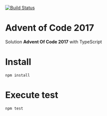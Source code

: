 [![Build Status](https://travis-ci.org/nicolas59/advent-of-code-2017.svg?branch=master)](https://travis-ci.org/nicolas59/advent-of-code-2017)

Advent of Code 2017
=========

Solution **Advent Of Code 2017** with TypeScript

Install
=
`npm install`


Execute test
=
`npm test`

